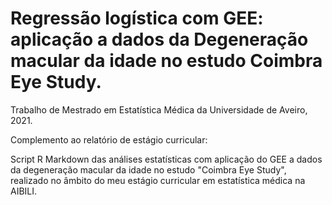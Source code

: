 # Regressão logística com GEE: aplicação a dados da Degeneração macular da idade no estudo Coimbra Eye Study.

Trabalho de Mestrado em Estatística Médica da Universidade de Aveiro, 2021.

Complemento ao relatório de estágio curricular:

Script R Markdown das análises estatísticas com aplicação do GEE a dados da degeneração macular da idade no estudo "Coimbra Eye Study", realizado no âmbito do meu estágio curricular em estatística médica na AIBILI.
